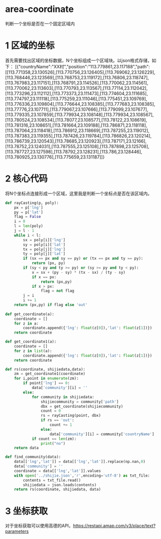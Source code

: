 # area-coordinate
判断一个坐标是否在一个固定区域内

# 1 区域的坐标
首先需要找出区域的坐标数据，N个坐标组成一个区域块。以json格式存储，如下：
[{"countryName":"XX村","position":"113.779861,23.117188","path":[[113.771358,23.130526],[113.770756,23.126405],[113.769062,23.126229],[113.768446,23.123569],[113.768753,23.119172],[113.76806,23.118747],[113.767983,23.117151],[113.768791,23.114526],[113.770062,23.114561],[113.770062,23.113603],[113.770793,23.113567],[113.77114,23.112042],[113.773296,23.112112],[113.773373,23.111473],[113.774604,23.111685],[113.774797,23.111118],[113.775259,23.111046],[113.775451,23.109769],[113.776336,23.109804],[113.776644,23.108385],[113.777683,23.108385],[113.77776,23.107711],[113.779067,23.107666],[113.779099,23.107677],[113.779335,23.107859],[113.779934,23.108148],[113.779934,23.108567],[113.780524,23.108534],[113.78077,23.108577],[113.78122,23.108619],[113.781316,23.108651],[113.781664,23.109188],[113.786871,23.118118],[113.787064,23.118418],[113.786912,23.118669],[113.787255,23.119012],[113.787383,23.119355],[113.787426,23.119784],[113.786826,23.120214],[113.786739,23.120543],[113.78685,23.120923],[113.787171,23.12166],[113.78752,23.124031],[113.787555,23.125108],[113.787898,23.125708],[113.787727,23.127598],[113.78792,23.128231],[113.786,23.128446],[113.780925,23.130776],[113.775659,23.131187]]}

# 2 核心代码
将N个坐标点连接形成一个区域，这里我是判断一个坐标点是否在该区域内。

```python
def rayCasting(p, poly):
    px = p['lng']
    py = p['lat']
    flag = False 
    i = 0
    l = len(poly)
    j = l - 1
    while i < l:
        sx = poly[i]['lng']
        sy = poly[i]['lat']
        tx = poly[j]['lng']
        ty = poly[j]['lat']
        if (sx == px and sy == py) or (tx == px and ty == py):
            return (px, py)
        if (sy < py and ty >= py) or (sy >= py and ty < py):
            x = sx + (py - sy) * (tx - sx) / (ty - sy)
            if x == px:
                return (px,py)
            if x > px:
                flag = not flag
        j = i
        i += 1
    return (px,py) if flag else 'out'
 
def get_coordinate(a):
    coordinate = []
    for z in a:
        coordinate.append({'lng': float(z[0]),'lat': float(z[1])})
    return coordinate

def get_coordinate1(a):
    coordinate = []
    for z in list(a):
        coordinate.append({'lng': float(z[0]),'lat': float(z[1])})
    return coordinate

def rs(coordinate, shijiedata,data):
    zm = get_coordinate1(coordinate)
    for i,point in enumerate(zm): 
        if point['lng'] == 0:
            data['community'][i] = ''
        else:
            for community in shijiedata:
                shijiecommunity = community['path']   
                dbx = get_coordinate(shijiecommunity)
                count = 0    
                rs = rayCasting(point, dbx)
                if rs == 'out':
                    count += 1
                else:
                    data['community'][i] = community['countryName']
            if count == len(zm):
                print("no")
    return data

def find_community(data):
    data[['lng','lat']] = data[['lng','lat']].replace(np.nan,0)
    data['community'] = ''
    coordinate = data[['lng','lat']].values
    with open('../shijie.json','r',encoding='utf-8') as txt_file:
        contents = txt_file.read()
        shijiedata = json.loads(contents)       
    return rs(coordinate, shijiedata, data)
```

# 3 坐标获取
对于坐标获取可以使用高德的API，https://restapi.amap.com/v3/place/text?parameters


